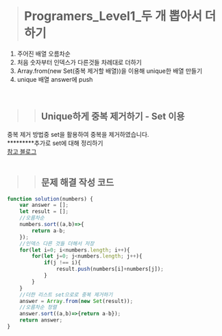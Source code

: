 ><h1>Programers_Level1_두 개 뽑아서 더하기</h1>
1. 주어진 배열 오름차순
2. 처음 숫자부터 인덱스가 다른것들 차례대로 더하기
3. Array.from(new Set(중복 제거할 배열))을 이용해 unique한 배열 만들기
4. unique 배열 answer에 push
<br>

>><h2>Unique하게 중복 제거하기 - Set 이용</h2>
중복 제거 방법중 set을 활용하여 중복을 제거하였습니다.<br>
*********추가로 set에 대해 정리하기<br>
[참고 블로그](https://medium.com/@khwsc1/%EC%9E%90%EB%B0%94%EC%8A%A4%ED%81%AC%EB%A6%BD%ED%8A%B8-es6-set%EC%97%90-%EB%8C%80%ED%95%B4-%EC%95%8C%EC%95%84%EB%B3%B4%EC%9E%90-9b7294dfba99)
<br><br>

>><h2>문제 해결 작성 코드</h2>
```javascript
function solution(numbers) {
    var answer = [];
    let result = [];
    //오름차순
    numbers.sort((a,b)=>{
        return a-b;
    });
    //인덱스 다른 것들 더해서 저장
    for(let i=0; i<numbers.length; i++){
        for(let j=0; j<numbers.length; j++){
            if(j !== i){
                result.push(numbers[i]+numbers[j]);
            }
        }
    }
    //더한 리스트 set으로로 중복 제거하기
    answer = Array.from(new Set(result));
    //오름차순 정렬
    answer.sort((a,b)=>{return a-b});
    return answer;
}
```
